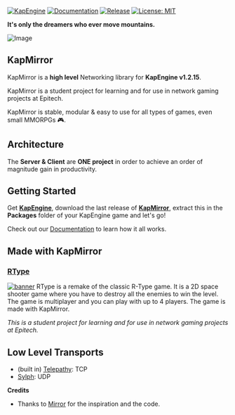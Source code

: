 [![KapEngine](https://img.shields.io/badge/KapEngine-brightgreen.svg)](https://github.com/benji-35/KapEngine/)
[![Documentation](https://img.shields.io/badge/docs-brightgreen.svg)](https://chaika9.gitbook.io/kapmirror/)
[![Release](https://img.shields.io/github/release/Chaika9/KapMirror.svg)](https://github.com/Chaika9/KapMirror/releases/latest)
[![License: MIT](https://img.shields.io/badge/License-MIT-brightgreen.svg)](https://github.com/Chaika9/KapMirror/blob/main/LICENSE)

**It's only the dreamers who ever move mountains.**

<img src="https://user-images.githubusercontent.com/16416509/119117854-3e4e2b80-ba5c-11eb-8236-ce6cfd2b6b07.png" title="Original Concept Art for Games that made us dream. Copyright Blizzard, Blizzard, Riot Games, Joymax in that order." alt="Image"/>

## KapMirror

KapMirror is a **high level** Networking library for **KapEngine v1.2.15**.

KapMirror is a student project for learning and for use in network gaming projects at Epitech.

KapMirror is stable, modular & easy to use for all types of games, even small MMORPGs 🎮.

## Architecture

The **Server & Client** are **ONE project** in order to achieve an order of magnitude gain in productivity.

## Getting Started

Get **[KapEngine](https://github.com/benji-35/KapEngine/)**, download the last release
of **[KapMirror](https://github.com/Chaika9/KapMirror/releases/)**, extract this in the **Packages** folder of your
KapEngine game and let's go!

Check out our [Documentation](https://chaika9.gitbook.io/kapmirror/) to learn how it all works.

## Made with KapMirror

### [RType](https://github.com/aureliancnx/R-Type)
[![banner](https://camo.githubusercontent.com/52505114bf1ff279f08ac18368748aca050181ad9973c4ee8cc0cfff28cd3ee1/68747470733a2f2f66732d70726f642d63646e2e6e696e74656e646f2d6575726f70652e636f6d2f6d656469612f696d616765732f31305f73686172655f696d616765732f67616d65735f31352f7669727475616c5f636f6e736f6c655f7769695f755f372f483278315f5769695556435f52547970652e6a7067)](https://github.com/aureliancnx/R-Type)
RType is a remake of the classic R-Type game. It is a 2D space shooter game where you have to destroy all the enemies to win the level. The game is multiplayer and you can play with up to 4 players. The game is made with KapMirror.

*This is a student project for learning and for use in network gaming projects at Epitech.*

## Low Level Transports

* (built in) [Telepathy](https://github.com/Chaika9/KapMirror/tree/main/KapMirror/Transports/Telepathy): TCP
* [Sylph](https://github.com/Chaika9/SylphTransport): UDP

**Credits**

* Thanks to [Mirror](https://github.com/vis2k/Mirror/) for the inspiration and the code.
